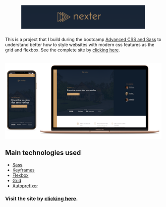 <h1 align="center">
  <img src="Logo.PNG" width="400px">
</h1>

This is a project that I build during the bootcamp [Advanced CSS and Sass](https://www.udemy.com/course/advanced-css-and-sass/?utm_source=adwords&utm_medium=udemyads&utm_campaign=LongTail_la.EN_cc.ROW&utm_content=deal4584&utm_term=_._ag_77879424134_._ad_437497333833_._kw__._de_c_._dm__._pl__._ti_dsa-1007766171312_._li_1031438_._pd__._&matchtype=b&gclid=CjwKCAjwrvv3BRAJEiwAhwOdM3Qp3Le-a-Cd9EiBy0y6Mc9vztPVvOUyeIgiC2DgsSLOPoZzk28RFRoCixEQAvD_BwE)
to understand better how to style websites with modern css features as the grid and flexbox. See the complete site by [clicking here](https://danielmesquitta.github.io/nexter/).
<br><br><br>
<img src="Mockup.PNG">
<br>
## Main technologies used

- [Sass](https://sass-lang.com/)
- [Keyframes](https://developer.mozilla.org/en-US/docs/Web/CSS/@keyframes)
- [Flexbox](https://developer.mozilla.org/en-US/docs/Web/CSS/CSS_Flexible_Box_Layout)
- [Grid](https://developer.mozilla.org/en-US/docs/Web/CSS/CSS_Grid_Layout)
- [Autoprefixer](https://github.com/postcss/autoprefixer)

### Visit the site by [clicking here](https://danielmesquitta.github.io/nexter/).
